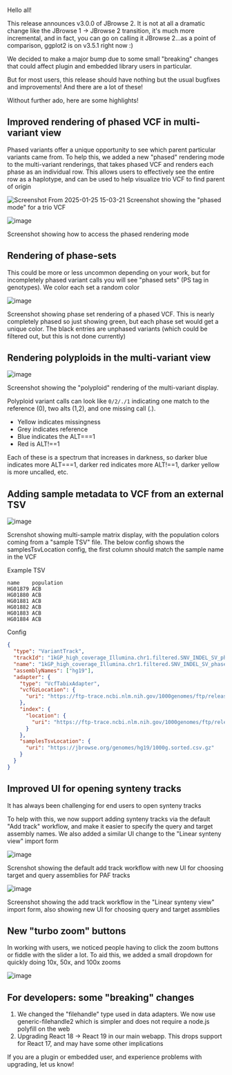 Hello all!

This release announces v3.0.0 of JBrowse 2. It is not at all a dramatic change
like the JBrowse 1 -> JBrowse 2 transition, it's much more incremental, and in
fact, you can go on calling it JBrowse 2...as a point of comparison, ggplot2 is
on v3.5.1 right now :)

We decided to make a major bump due to some small "breaking" changes that could
affect plugin and embedded library users in particular.

But for most users, this release should have nothing but the usual bugfixes and
improvements! And there are a lot of these!

Without further ado, here are some highlights!

## Improved rendering of phased VCF in multi-variant view

Phased variants offer a unique opportunity to see which parent particular
variants came from. To help this, we added a new "phased" rendering mode to the
multi-variant renderings, that takes phased VCF and renders each phase as an
individual row. This allows users to effectively see the entire row as a
haplotype, and can be used to help visualize trio VCF to find parent of origin

![Screenshot From 2025-01-25 15-03-21](https://github.com/user-attachments/assets/a9308a40-ab74-48c0-9ab6-035b50a1ae0b)
Screenshot showing the "phased mode" for a trio VCF

![image](https://github.com/user-attachments/assets/4198d6ba-05fd-4be7-829e-76f58499ad46)

Screenshot showing how to access the phased rendering mode

## Rendering of phase-sets

This could be more or less uncommon depending on your work, but for incompletely
phased variant calls you will see "phased sets" (PS tag in genotypes). We color
each set a random color

![image](https://github.com/user-attachments/assets/63fa9f59-d54b-4f66-852d-4d8592ff95ec)

Screenshot showing phase set rendering of a phased VCF. This is nearly
completely phased so just showing green, but each phase set would get a unique
color. The black entries are unphased variants (which could be filtered out, but
this is not done currently)

## Rendering polyploids in the multi-variant view

![image](https://github.com/user-attachments/assets/58138b02-4d20-487b-af77-68b2d038dedc)

Screenshot showing the "polyploid" rendering of the multi-variant display.

Polyploid variant calls can look like `0/2/./1` indicating one match to the
reference (0), two alts (1,2), and one missing call (.).

- Yellow indicates missingness
- Grey indicates reference
- Blue indicates the ALT===1
- Red is ALT!==1

Each of these is a spectrum that increases in darkness, so darker blue indicates
more ALT===1, darker red indicates more ALT!==1, darker yellow is more uncalled,
etc.

## Adding sample metadata to VCF from an external TSV

![image](https://github.com/user-attachments/assets/ba7b99ab-53eb-4719-a6de-1cf9ff16511a)

Screnshot showing multi-sample matrix display, with the population colors coming
from a "sample TSV" file. The below config shows the samplesTsvLocation config,
the first column should match the sample name in the VCF

Example TSV

```
name	population
HG01879	ACB
HG01880	ACB
HG01881	ACB
HG01882	ACB
HG01883	ACB
HG01884	ACB
```

Config

```json
{
  "type": "VariantTrack",
  "trackId": "1kGP_high_coverage_Illumina.chr1.filtered.SNV_INDEL_SV_phased_panel.vcf",
  "name": "1kGP_high_coverage_Illumina.chr1.filtered.SNV_INDEL_SV_phased_panel.vcf",
  "assemblyNames": ["hg19"],
  "adapter": {
    "type": "VcfTabixAdapter",
    "vcfGzLocation": {
      "uri": "https://ftp-trace.ncbi.nlm.nih.gov/1000genomes/ftp/release/20130502/ALL.chr1.phase3_shapeit2_mvncall_integrated_v5a.20130502.genotypes.vcf.gz"
    },
    "index": {
      "location": {
        "uri": "https://ftp-trace.ncbi.nlm.nih.gov/1000genomes/ftp/release/20130502/ALL.chr1.phase3_shapeit2_mvncall_integrated_v5a.20130502.genotypes.vcf.gz.tbi"
      }
    },
    "samplesTsvLocation": {
      "uri": "https://jbrowse.org/genomes/hg19/1000g.sorted.csv.gz"
    }
  }
}
```

## Improved UI for opening synteny tracks

It has always been challenging for end users to open synteny tracks

To help with this, we now support adding synteny tracks via the default "Add
track" workflow, and make it easier to specify the query and target assembly
names. We also added a similar UI change to the "Linear synteny view" import
form

![image](https://github.com/user-attachments/assets/913fd8b9-9d4e-4d44-88d7-ba3e70fd54f4)

Screnshot showing the default add track workflow with new UI for choosing target
and query assemblies for PAF tracks

![image](https://github.com/user-attachments/assets/75da5058-50cc-413e-aee9-e57362d2d0c0)

Screenshot showing the add track workflow in the "Linear synteny view" import
form, also showing new UI for choosing query and target assmblies

## New "turbo zoom" buttons

In working with users, we noticed people having to click the zoom buttons or
fiddle with the slider a lot. To aid this, we added a small dropdown for quickly
doing 10x, 50x, and 100x zooms

![image](https://github.com/user-attachments/assets/2ee0305e-d617-4ec3-8957-8ec1d906feff)

## For developers: some "breaking" changes

1. We changed the "filehandle" type used in data adapters. We now use
   generic-filehandle2 which is simpler and does not require a node.js polyfill
   on the web
2. Upgrading React 18 -> React 19 in our main webapp. This drops support for
   React 17, and may have some other implications

If you are a plugin or embedded user, and experience problems with upgrading,
let us know!
